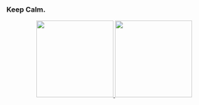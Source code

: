 ### Keep Calm.

<div align="center">
  <a href="https://github.com/dnxbatista">
  <img height="180em" src="https://github-readme-stats.vercel.app/api?username=dnxbatista&show_icons=true&theme=dark&include_all_commits=true&count_private=true"/>
  <img height="180em" src="https://github-readme-stats.vercel.app/api/top-langs/?username=dnxbatista&layout=compact&langs_count=7&theme=dark"/>
</div>


